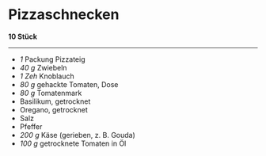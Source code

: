 # Pizzaschnecken

**10 Stück**

---

- *1* Packung Pizzateig
- *40 g* Zwiebeln
- *1 Zeh* Knoblauch
- *80 g* gehackte Tomaten, Dose
- *80 g* Tomatenmark
- Basilikum, getrocknet
- Oregano, getrocknet
- Salz
- Pfeffer
- *200 g* Käse (gerieben, z. B. Gouda)
- *100 g* getrocknete Tomaten in Öl